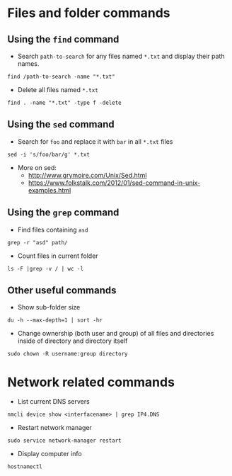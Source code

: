 
# Files and folder commands

## Using the ```find``` command
- Search ```path-to-search``` for any files named ```*.txt``` and display their path names.
```
find /path-to-search -name "*.txt"
```

- Delete all files named  ```*.txt``` 
```
find . -name "*.txt" -type f -delete
```
## Using the ```sed``` command

- Search for ```foo``` and replace it with ```bar``` in all ```*.txt``` files
```
sed -i 's/foo/bar/g' *.txt
```
- More on sed: 
  - http://www.grymoire.com/Unix/Sed.html
  - https://www.folkstalk.com/2012/01/sed-command-in-unix-examples.html


## Using the ```grep``` command
- Find files containing ```asd```
```
grep -r "asd" path/
```

- Count files in current folder
```
ls -F |grep -v / | wc -l
```

## Other useful commands
- Show sub-folder size
```
du -h --max-depth=1 | sort -hr
```

-  Change ownership (both user and group) of all files and directories inside of directory and directory itself
```
sudo chown -R username:group directory
```

# Network related commands

- List current DNS servers
```
nmcli device show <interfacename> | grep IP4.DNS
```

- Restart network manager
```
sudo service network-manager restart
```
- Display computer info
```
hostnamectl 
```
